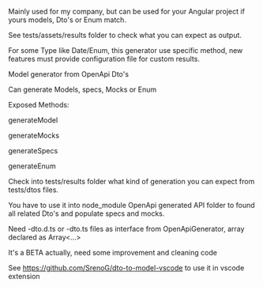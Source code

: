 Mainly used for my company, but can be used for your Angular project if yours models, Dto's or Enum match.

See tests/assets/results folder to check what you can expect as output.

For some Type like Date/Enum, this generator use specific method, new features must provide configuration file for custom results.

Model generator from OpenApi Dto's

Can generate Models, specs, Mocks or Enum

Exposed Methods:

generateModel

generateMocks

generateSpecs

generateEnum

Check into tests/results folder what kind of generation you can expect from tests/dtos files.

You have to use it into node_module OpenApi generated API folder to found all related Dto's and populate specs and mocks.

Need -dto.d.ts or -dto.ts files as interface from OpenApiGenerator, array declared as Array<...>

It's a BETA actually, need some improvement and cleaning code

See https://github.com/SrenoG/dto-to-model-vscode to use it in vscode extension
